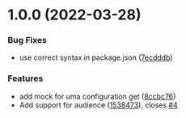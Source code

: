 # 1.0.0 (2022-03-28)


### Bug Fixes

* use correct syntax in package.json ([7ecdddb](https://github.com/aktraore/keycloak-mock/commit/7ecdddbd694a0cfa807deb4a3cc3e2fff9ae587a))


### Features

* add mock for uma configuration get ([8ccbc76](https://github.com/aktraore/keycloak-mock/commit/8ccbc762abe624cfa145cde103122c73b64345ee))
* Add support for audience ([1538473](https://github.com/aktraore/keycloak-mock/commit/153847340d5cc0bdfdf4d7eb0099d2904bafacee)), closes [#4](https://github.com/aktraore/keycloak-mock/issues/4)
